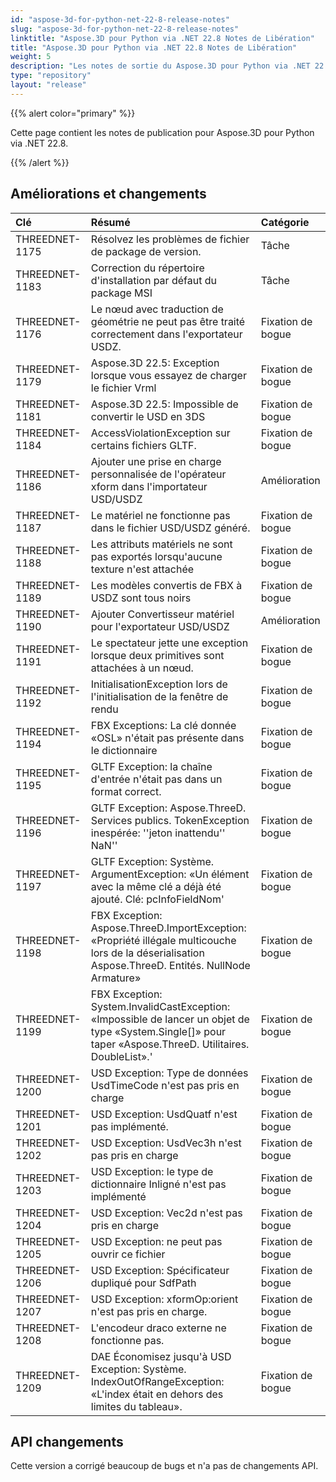 ```yaml
---
id: "aspose-3d-for-python-net-22-8-release-notes"
slug: "aspose-3d-for-python-net-22-8-release-notes"
linktitle: "Aspose.3D pour Python via .NET 22.8 Notes de Libération"
title: "Aspose.3D pour Python via .NET 22.8 Notes de Libération"
weight: 5
description: "Les notes de sortie du Aspose.3D pour Python via .NET 22.8."
type: "repository"
layout: "release"
---
```

{{% alert color="primary" %}}

Cette page contient les notes de publication pour Aspose.3D pour Python via .NET 22.8.

{{% /alert %}}
## **Améliorations et changements**

|**Clé**|**Résumé**|**Catégorie**|
|:- |:- |:- |
|THREEDNET-1175 |Résolvez les problèmes de fichier de package de version.|Tâche|
|THREEDNET-1183 |Correction du répertoire d'installation par défaut du package MSI|Tâche|
|THREEDNET-1176 |Le nœud avec traduction de géométrie ne peut pas être traité correctement dans l'exportateur USDZ.|Fixation de bogue|
|THREEDNET-1179 |Aspose.3D 22.5: Exception lorsque vous essayez de charger le fichier Vrml|Fixation de bogue|
|THREEDNET-1181 |Aspose.3D 22.5: Impossible de convertir le USD en 3DS|Fixation de bogue|
|THREEDNET-1184 |AccessViolationException sur certains fichiers GLTF.|Fixation de bogue|
|THREEDNET-1186 |Ajouter une prise en charge personnalisée de l'opérateur xform dans l'importateur USD/USDZ|Amélioration|
|THREEDNET-1187 |Le matériel ne fonctionne pas dans le fichier USD/USDZ généré.|Fixation de bogue|
|THREEDNET-1188 |Les attributs matériels ne sont pas exportés lorsqu'aucune texture n'est attachée|Fixation de bogue|
|THREEDNET-1189 |Les modèles convertis de FBX à USDZ sont tous noirs|Fixation de bogue|
|THREEDNET-1190 |Ajouter Convertisseur matériel pour l'exportateur USD/USDZ|Amélioration|
|THREEDNET-1191 |Le spectateur jette une exception lorsque deux primitives sont attachées à un nœud.|Fixation de bogue|
|THREEDNET-1192 |InitialisationException lors de l'initialisation de la fenêtre de rendu|Fixation de bogue|
|THREEDNET-1194 |FBX Exceptions: La clé donnée «OSL» n'était pas présente dans le dictionnaire|Fixation de bogue|
|THREEDNET-1195 |GLTF Exception: la chaîne d'entrée n'était pas dans un format correct.|Fixation de bogue|
|THREEDNET-1196 |GLTF Exception: Aspose.ThreeD. Services publics. TokenException inespérée: ''jeton inattendu'' NaN''|Fixation de bogue|
|THREEDNET-1197 |GLTF Exception: Système. ArgumentException: «Un élément avec la même clé a déjà été ajouté. Clé: pcInfoFieldNom'|Fixation de bogue|
|THREEDNET-1198 |FBX Exception: Aspose.ThreeD.ImportException: «Propriété illégale multicouche lors de la déserialisation Aspose.ThreeD. Entités. NullNode Armature»|Fixation de bogue|
|THREEDNET-1199 |FBX Exception: System.InvalidCastException: «Impossible de lancer un objet de type «System.Single[]» pour taper «Aspose.ThreeD. Utilitaires. DoubleList».'|Fixation de bogue|
|THREEDNET-1200 |USD Exception: Type de données UsdTimeCode n'est pas pris en charge|Fixation de bogue|
|THREEDNET-1201 |USD Exception: UsdQuatf n'est pas implémenté.|Fixation de bogue|
|THREEDNET-1202 |USD Exception: UsdVec3h n'est pas pris en charge|Fixation de bogue|
|THREEDNET-1203 |USD Exception: le type de dictionnaire Inligné n'est pas implémenté|Fixation de bogue|
|THREEDNET-1204 |USD Exception: Vec2d n'est pas pris en charge|Fixation de bogue|
|THREEDNET-1205 |USD Exception: ne peut pas ouvrir ce fichier|Fixation de bogue|
|THREEDNET-1206 |USD Exception: Spécificateur dupliqué pour SdfPath|Fixation de bogue|
|THREEDNET-1207 |USD Exception: xformOp:orient n'est pas pris en charge.|Fixation de bogue|
|THREEDNET-1208 |L'encodeur draco externe ne fonctionne pas.|Fixation de bogue|
|THREEDNET-1209 |DAE Économisez jusqu'à USD Exception: Système. IndexOutOfRangeException: «L'index était en dehors des limites du tableau».|Fixation de bogue|



## API changements ##

Cette version a corrigé beaucoup de bugs et n'a pas de changements API.
		
		




